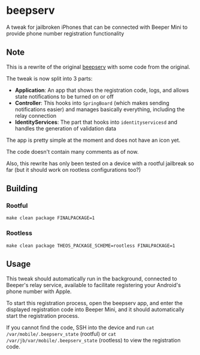 # beepserv
A tweak for jailbroken iPhones that can be connected with Beeper Mini to provide phone number registration functionality

## Note
This is a rewrite of the original [beepserv](https://github.com/beeper/phone-registration-provider) with some code from the original.

The tweak is now split into 3 parts:
- **Application**: An app that shows the registration code, logs, and allows state notifications to be turned on or off
- **Controller**: This hooks into `SpringBoard` (which makes sending notifications easier) and manages basically everything, including the relay connection
- **IdentityServices**: The part that hooks into `identityservicesd` and handles the generation of validation data

The app is pretty simple at the moment and does not have an icon yet.

The code doesn't contain many comments as of now.

Also, this rewrite has only been tested on a device with a rootful jailbreak so far (but it should work on rootless configurations too?)

## Building
### Rootful
`make clean package FINALPACKAGE=1`
### Rootless
`make clean package THEOS_PACKAGE_SCHEME=rootless FINALPACKAGE=1`

## Usage
This tweak should automatically run in the background, connected to Beeper's relay service, available to facilitate registering your Android's phone number with Apple.

To start this registration process, open the beepserv app, and enter the displayed registration code into Beeper Mini, and it should automatically start the registration process.

If you cannot find the code, SSH into the device and run `cat /var/mobile/.beepserv_state` (rootful) or `cat /var/jb/var/mobile/.beepserv_state` (rootless) to view the registration code.